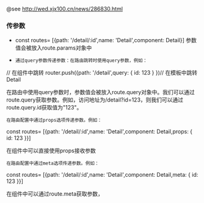 @see http://wed.xjx100.cn/news/286830.html


### 传参数
- const routes= [{path: '/detail/:id',name: 'Detail',component: Detail}]
参数值会被放入route.params对象中

-     通过query参数传递参数：在路由跳转时使用query参数，例如：

// 在组件中跳转
router.push({path: '/detail',query: { id: 123 }
})// 在模板中跳转
<router-link to="/detail?id=123">Detail</router-link>

在路由中使用query参数时，参数值会被放入route.query对象中。我们可以通过route.query获取参数。例如，访问地址为/detail?id=123，则我们可以通过route.query.id获取值为"123"。

    在路由配置中通过props选项传递参数。例如：

const routes= [{path: '/detail/:id',name: 'Detail',component: Detail,props: { id: 123 }}]

在组件中可以直接使用props接收参数

    在路由配置中通过meta选项传递参数。例如：

const routes= [{path: '/detail/:id',name: 'Detail',component: Detail,meta: { id: 123 }}]

在组件中可以通过route.meta获取参数，